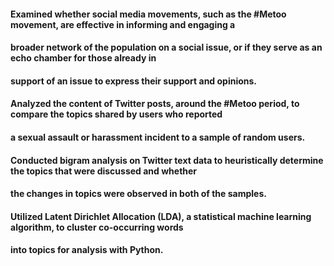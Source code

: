 #### Examined whether social media movements, such as the #Metoo movement, are effective in informing and engaging a 
#### broader network of the population on a social issue, or if they serve as an echo chamber for those already in 
#### support of an issue to express their support and opinions.

#### Analyzed the content of Twitter posts, around the #Metoo period, to compare the topics shared by users who reported
#### a sexual assault or harassment incident to a sample of random users.

#### Conducted bigram analysis on Twitter text data to heuristically determine the topics that were discussed and whether 
#### the changes in topics were observed in both of the samples.

#### Utilized Latent Dirichlet Allocation (LDA), a statistical machine learning algorithm, to cluster co-occurring words 
#### into topics for analysis with Python. 
